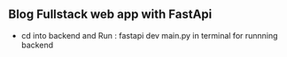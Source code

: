 ## Blog Fullstack web app with FastApi

- cd into backend and Run : fastapi dev main.py in terminal for runnning backend 